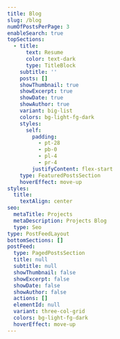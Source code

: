 ```yaml
---
title: Blog
slug: /blog
numOfPostsPerPage: 3
enableSearch: true
topSections:
  - title:
      text: Resume
      color: text-dark
      type: TitleBlock
    subtitle: ''
    posts: []
    showThumbnail: true
    showExcerpt: true
    showDate: true
    showAuthor: true
    variant: big-list
    colors: bg-light-fg-dark
    styles:
      self:
        padding:
          - pt-28
          - pb-0
          - pl-4
          - pr-4
        justifyContent: flex-start
    type: FeaturedPostsSection
    hoverEffect: move-up
styles:
  title:
    textAlign: center
seo:
  metaTitle: Projects
  metaDescription: Projects Blog
  type: Seo
type: PostFeedLayout
bottomSections: []
postFeed:
  type: PagedPostsSection
  title: null
  subtitle: null
  showThumbnail: false
  showExcerpt: false
  showDate: false
  showAuthor: false
  actions: []
  elementId: null
  variant: three-col-grid
  colors: bg-light-fg-dark
  hoverEffect: move-up
---
```

